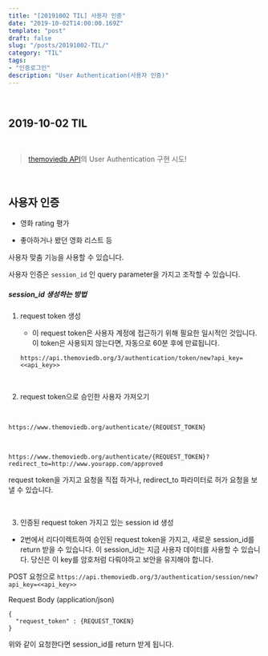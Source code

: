 ```yaml
---
title: "[20191002 TIL] 사용자 인증"
date: "2019-10-02T14:00:00.169Z"
template: "post"
draft: false
slug: "/posts/20191002-TIL/"
category: "TIL"
tags:
- "인증로그인"
description: "User Authentication(사용자 인증)"
---
```


<br>

## 2019-10-02 TIL

<br>

> [themoviedb API](https://developers.themoviedb.org/3/getting-started/authentication)의 User Authentication 구현 시도!

<br>

## 사용자 인증

- 영화 rating 평가

- 좋아하거나 봤던 영화 리스트 등

사용자 맞춤 기능을 사용할 수 있습니다.

사용자 인증은 `session_id` 인 query parameter을 가지고 조작할 수 있습니다.

##### session_id 생성하는 방법

1. request token 생성

    - 이 request token은 사용자 계정에 접근하기 위해 필요한 일시적인 것입니다. 이 token은 사용되지 않는다면, 자동으로 60분 후에 만료됩니다.

    `https://api.themoviedb.org/3/authentication/token/new?api_key=<<api_key>>`

<br>

2. request token으로 승인한 사용자 가져오기

<br>

`https://www.themoviedb.org/authenticate/{REQUEST_TOKEN}`

<br>

`https://www.themoviedb.org/authenticate/{REQUEST_TOKEN}?redirect_to=http://www.yourapp.com/approved`


request token을 가지고 요청을 직접 하거나, redirect_to 파라미터로 허가 요청을 보낼 수 있습니다.

<br>

3. 인증된 request token 가지고 있는 session id 생성

- 2번에서 리다이렉트하여 승인된 request token을 가지고, 새로운 session_id를 return 받을 수 있습니다. 이 session_id는 지금 사용자 데이터를 사용할 수 있습니다. 당신은 이 key를 암호처럼 다뤄야하고 보안을 유지해야 합니다.

POST 요청으로
`https://api.themoviedb.org/3/authentication/session/new?api_key=<<api_key>>`

Request Body (application/json)
```
{
  "request_token" : {REQUEST_TOKEN}
}
```

위와 같이 요청한다면 session_id를 return 받게 됩니다.

<br>
